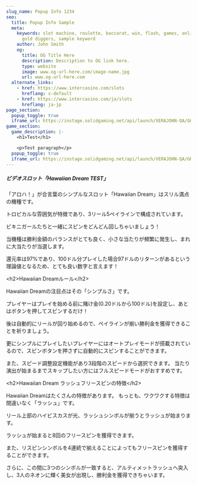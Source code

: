 ```yaml
---
slug_name: Popup Info 1234
seo:
  title: Popup Info Sample
  meta:
    keywords: slot machine, roulette, baccarat, win, flash, games, online, pontoon,
      gold diggers, sample keyword
    author: John Smith
    og:
      title: OG Title Here
      description: Description to OG link here.
      type: website
      image: www.og-url-here.com/image-name.jpg
      url: www.og-url-here.com
  alternate_links:
    - href: https://www.intercasino.com/slots
      hreflang: x-default
    - href: https://www.intercasino.com/ja/slots
      hreflang: ja-jp
page_section:
  popup_toggle: true
  iframe_url: https://instage.solidgaming.net/api/launch/VERAJOHN-QA/GHG_HAWAIIAN_DREAM
game_section:
  game_description: |-
    <h1>Test</h1>

    <p>Test paragraph</p>
  popup_toggle: true
  iframe_url: https://instage.solidgaming.net/api/launch/VERAJOHN-QA/GHG_HAWAIIAN_DREAM
---
```

<div class="gameDrawer">
<h5 class="n-header-5 gameDrawerTitle">ビデオスロット「Hawaiian Dream TEST」</h5>
<p class="n-paragraph-3 gameDrawerContent">
                「アロハ！」が合言葉のシンプルなスロット「Hawaiian Dream」はスリル満点の機種です。

トロピカルな雰囲気が特徴であり、3リール5ペイラインで構成されています。

ビキニガールたちと一緒にスピンをどんどん回しちゃいましょう！

当機種は勝利金額のバランスがとても良く、小さな当たりが頻繁に発生し、まれに大当たりが当選します。

還元率は97%であり、100ドル分プレイした場合97ドルのリターンがあるという理論値となるため、とても良い数字と言えます！

&lt;h2&gt;Hawaiian Dreamルール&lt;/h2&gt;

Hawaiian Dreamの注目点はその「シンプルさ」です。

プレイヤーはプレイを始める前に賭け金(0.20ドルから100ドル)を設定し、あとはボタンを押してスピンするだけ！

後は自動的にリールが回り始めるので、ペイラインが揃い勝利金を獲得できることを祈りましょう。

更にシンプルにプレイしたいプレイヤーにはオートプレイモードが搭載されているので、スピンボタンを押さずに自動的にスピンすることができます。

また、スピード調整設定機能があり3段階のスピードから選択できます。
当たり演出が始まるまでスキップしたい方にはフルスピードモードがおすすめです。

&lt;h2&gt;Hawaiian Dream ラッシュフリースピンの特徴&lt;/h2&gt;

Hawaiian Dreamはたくさんの特徴があります。
もっとも、ワクワクする特徴は間違いなく「ラッシュ」です。

リール上部のハイビスカスが光、ラッシュシンボルが揃うとラッシュが始まります。

ラッシュが始まると8回のフリースピンを獲得できます。

また、リスピンシンボルを4連続で揃えることによってもフリースピンを獲得することができます。

さらに、この間に3つのシンボルが一致すると、アルティメットラッシュへ突入し、3人のネオンに輝く美女が出現し、勝利金を獲得できちゃいます。
            </p>

</div>
